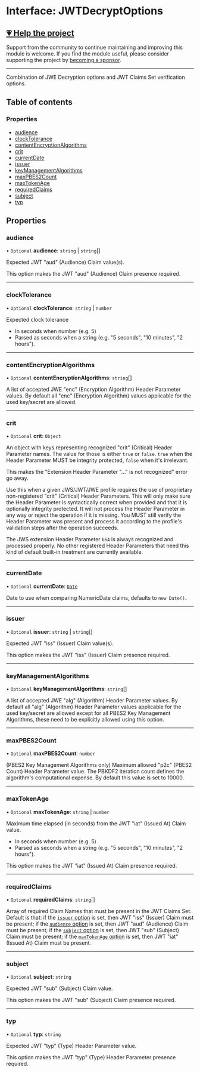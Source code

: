 # Interface: JWTDecryptOptions

## [💗 Help the project](https://github.com/sponsors/panva)

Support from the community to continue maintaining and improving this module is welcome. If you find the module useful, please consider supporting the project by [becoming a sponsor](https://github.com/sponsors/panva).

---

Combination of JWE Decryption options and JWT Claims Set verification options.

## Table of contents

### Properties

- [audience](jwt_decrypt.JWTDecryptOptions.md#audience)
- [clockTolerance](jwt_decrypt.JWTDecryptOptions.md#clocktolerance)
- [contentEncryptionAlgorithms](jwt_decrypt.JWTDecryptOptions.md#contentencryptionalgorithms)
- [crit](jwt_decrypt.JWTDecryptOptions.md#crit)
- [currentDate](jwt_decrypt.JWTDecryptOptions.md#currentdate)
- [issuer](jwt_decrypt.JWTDecryptOptions.md#issuer)
- [keyManagementAlgorithms](jwt_decrypt.JWTDecryptOptions.md#keymanagementalgorithms)
- [maxPBES2Count](jwt_decrypt.JWTDecryptOptions.md#maxpbes2count)
- [maxTokenAge](jwt_decrypt.JWTDecryptOptions.md#maxtokenage)
- [requiredClaims](jwt_decrypt.JWTDecryptOptions.md#requiredclaims)
- [subject](jwt_decrypt.JWTDecryptOptions.md#subject)
- [typ](jwt_decrypt.JWTDecryptOptions.md#typ)

## Properties

### audience

• `Optional` **audience**: `string` \| `string`[]

Expected JWT "aud" (Audience) Claim value(s).

This option makes the JWT "aud" (Audience) Claim presence required.

___

### clockTolerance

• `Optional` **clockTolerance**: `string` \| `number`

Expected clock tolerance

- In seconds when number (e.g. 5)
- Parsed as seconds when a string (e.g. "5 seconds", "10 minutes", "2 hours").

___

### contentEncryptionAlgorithms

• `Optional` **contentEncryptionAlgorithms**: `string`[]

A list of accepted JWE "enc" (Encryption Algorithm) Header Parameter values. By default all
"enc" (Encryption Algorithm) values applicable for the used key/secret are allowed.

___

### crit

• `Optional` **crit**: `Object`

An object with keys representing recognized "crit" (Critical) Header Parameter names. The value
for those is either `true` or `false`. `true` when the Header Parameter MUST be integrity
protected, `false` when it's irrelevant.

This makes the "Extension Header Parameter "..." is not recognized" error go away.

Use this when a given JWS/JWT/JWE profile requires the use of proprietary non-registered "crit"
(Critical) Header Parameters. This will only make sure the Header Parameter is syntactically
correct when provided and that it is optionally integrity protected. It will not process the
Header Parameter in any way or reject the operation if it is missing. You MUST still verify the
Header Parameter was present and process it according to the profile's validation steps after
the operation succeeds.

The JWS extension Header Parameter `b64` is always recognized and processed properly. No other
registered Header Parameters that need this kind of default built-in treatment are currently
available.

___

### currentDate

• `Optional` **currentDate**: [`Date`]( https://developer.mozilla.org/docs/Web/JavaScript/Reference/Global_Objects/Date )

Date to use when comparing NumericDate claims, defaults to `new Date()`.

___

### issuer

• `Optional` **issuer**: `string` \| `string`[]

Expected JWT "iss" (Issuer) Claim value(s).

This option makes the JWT "iss" (Issuer) Claim presence required.

___

### keyManagementAlgorithms

• `Optional` **keyManagementAlgorithms**: `string`[]

A list of accepted JWE "alg" (Algorithm) Header Parameter values. By default all "alg"
(Algorithm) Header Parameter values applicable for the used key/secret are allowed except for
all PBES2 Key Management Algorithms, these need to be explicitly allowed using this option.

___

### maxPBES2Count

• `Optional` **maxPBES2Count**: `number`

(PBES2 Key Management Algorithms only) Maximum allowed "p2c" (PBES2 Count) Header Parameter
value. The PBKDF2 iteration count defines the algorithm's computational expense. By default
this value is set to 10000.

___

### maxTokenAge

• `Optional` **maxTokenAge**: `string` \| `number`

Maximum time elapsed (in seconds) from the JWT "iat" (Issued At) Claim value.

- In seconds when number (e.g. 5)
- Parsed as seconds when a string (e.g. "5 seconds", "10 minutes", "2 hours").

This option makes the JWT "iat" (Issued At) Claim presence required.

___

### requiredClaims

• `Optional` **requiredClaims**: `string`[]

Array of required Claim Names that must be present in the JWT Claims Set. Default is that: if
the [`issuer` option](types.JWTClaimVerificationOptions.md#issuer) is set, then JWT "iss" (Issuer)
Claim must be present; if the [`audience` option](types.JWTClaimVerificationOptions.md#audience) is
set, then JWT "aud" (Audience) Claim must be present; if the
[`subject` option](types.JWTClaimVerificationOptions.md#subject) is set, then JWT "sub" (Subject)
Claim must be present; if the
[`maxTokenAge` option](types.JWTClaimVerificationOptions.md#maxtokenage) is set, then JWT "iat"
(Issued At) Claim must be present.

___

### subject

• `Optional` **subject**: `string`

Expected JWT "sub" (Subject) Claim value.

This option makes the JWT "sub" (Subject) Claim presence required.

___

### typ

• `Optional` **typ**: `string`

Expected JWT "typ" (Type) Header Parameter value.

This option makes the JWT "typ" (Type) Header Parameter presence required.
